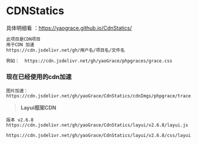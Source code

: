 # CDNStatics

 具体明细看 ：https://yaograce.github.io/CdnStatics/  

```html
此项目是CDN项目
用于CDN 加速 
https://cdn.jsdelivr.net/gh/用户名/项目名/文件名

例如：  https://cdn.jsdelivr.net/gh/yaoGrace/phpgraces/grace.css

```

### 现在已经使用的cdn加速

```
图片加速：
https://cdn.jsdelivr.net/gh/yaoGrace/CdnStatics/cdnImgs/phpgrace/trace.png

```

> **Layui框架CDN**

```
版本 v2.6.8 
https://cdn.jsdelivr.net/gh/yaoGrace/CdnStatics/layui/v2.6.8/layui.js

https://cdn.jsdelivr.net/gh/yaoGrace/CdnStatics/layui/v2.6.8/css/layui.css
```